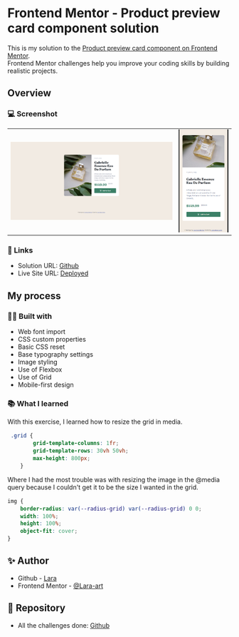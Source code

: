 # Frontend Mentor - Product preview card component solution

This is my solution to the <a href="https://www.frontendmentor.io/learning-paths/building-responsive-layouts--z1qCXVqkD/steps/669b079685c991733471a1bd/challenge/start"> Product preview card component on Frontend Mentor</a>.<br> Frontend Mentor challenges help you improve your coding skills by building realistic projects. 


## Overview

### 💻 Screenshot

<table>
  <tr>
    <td style="width: 75%;"><img src="https://github.com/Lara-art/Product-preview-card-component/blob/main/screenshot/Desktop.PNG" alt="Vista de Escritorio" style="width: 100%;"/></td>
    <td style="width: 25%;"><img src="https://github.com/Lara-art/Product-preview-card-component/blob/main/screenshot/Mobile.PNG"  alt="Vista Móvil" style="width: 100%;"/></td>
  </tr>
</table>

### 🔗 Links

- Solution URL: [Github](https://github.com/Lara-art/Product-preview-card-component)
- Live Site URL: [Deployed](https://lara-art.github.io/Product-preview-card-component/)

## My process

### 👩‍💻 Built with

- Web font import
- CSS custom properties
- Basic CSS reset
- Base typography settings
- Image styling
- Use of Flexbox
- Use of Grid
- Mobile-first design


### 📚 What I learned

With this exercise, I learned how to resize the grid in media.


```css
 .grid {
        grid-template-columns: 1fr;
        grid-template-rows: 30vh 50vh; 
        max-height: 800px;
    }


```
Where I had the most trouble was with resizing the image in the @media query because I couldn't get it to be the size I wanted in the grid.

```css
img {
    border-radius: var(--radius-grid) var(--radius-grid) 0 0;
    width: 100%;
    height: 100%;
    object-fit: cover;
}

```


## ✨ Author

- Github - [Lara](https://github.com/Lara-art)
- Frontend Mentor - [@Lara-art](https://www.frontendmentor.io/profile/Lara-art)

## 📂 Repository

- All the challenges done: [Github](https://github.com/Lara-art/My-Frontend-Mentor-Repository)
